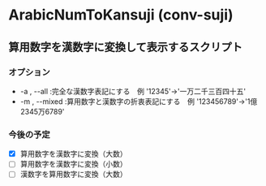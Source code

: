 # ArabicNumToKansuji (conv-suji)
## 算用数字を漢数字に変換して表示するスクリプト
### オプション
- -a , --all   :完全な漢数字表記にする　例 '12345'->'一万二千三百四十五'
- -m , --mixed :算用数字と漢数字の折衷表記にする　例 '123456789'->'1億2345万6789'
### 今後の予定
- [x] 算用数字を漢数字に変換（大数）
- [ ] 算用数字を漢数字に変換（小数）
- [ ] 漢数字を算用数字に変換（大数）
